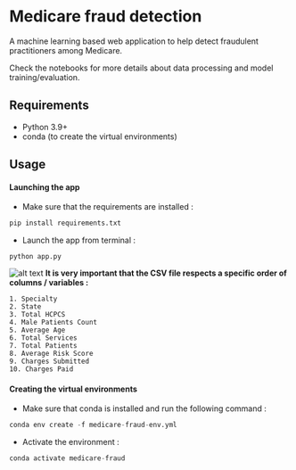 # Medicare fraud detection
A machine learning based web application to help detect fraudulent practitioners among Medicare.

Check the notebooks for more details about data processing and model training/evaluation.

## Requirements
* Python 3.9+
* conda (to create the virtual environments)

## Usage 
#### Launching the app
* Make sure that the requirements are installed : 
```python
pip install requirements.txt
``` 
* Launch the app from terminal :
```
python app.py
``` 

![alt text](https://i.ibb.co/gMpTxzL/interface.png)
__It is very important that the CSV file respects a specific order of columns / variables :__
   
    1. Specialty
    2. State
    3. Total HCPCS
    4. Male Patients Count
    5. Average Age
    6. Total Services
    7. Total Patients
    8. Average Risk Score
    9. Charges Submitted
    10. Charges Paid 

#### Creating the virtual environments
* Make sure that conda is installed and run the following command :
```python
conda env create -f medicare-fraud-env.yml
``` 
* Activate the environment :
```python
conda activate medicare-fraud
``` 